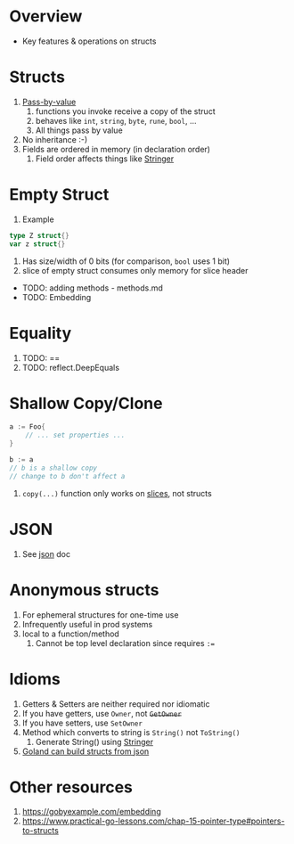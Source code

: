 # Overview
- Key features & operations on structs

# Structs
1. [Pass-by-value](TODO)
    1. functions you invoke receive a copy of the struct
    1. behaves like `int`, `string`, `byte`, `rune`, `bool`, ...
    1. All things pass by value
1. No inheritance :-)
1. Fields are ordered in memory (in declaration order)
    1. Field order affects things like [Stringer](https://pkg.go.dev/golang.org/x/tools/cmd/stringer)


# Empty Struct
1. Example
```go
type Z struct{}
var z struct{}
```
1. Has size/width of 0 bits (for comparison, `bool` uses 1 bit)
1. slice of empty struct consumes only memory for slice header


- TODO: adding methods - methods.md
- TODO: Embedding

# Equality
1. TODO: ==
1. TODO: reflect.DeepEquals


# Shallow Copy/Clone
```go
a := Foo{
    // ... set properties ...
}

b := a
// b is a shallow copy
// change to b don't affect a
```
1. `copy(...)` function only works on [slices](./collections.slices.md), not structs


# JSON
1. See [json](./json.md) doc


# Anonymous structs
1. For ephemeral structures for one-time use
1. Infrequently useful in prod systems
1. local to a function/method
    1. Cannot be top level declaration since requires `:=`


# Idioms
1. Getters & Setters are neither required nor idiomatic
1. If you have getters, use `Owner`, not ~~`GetOwner`~~
1. If you have setters, use `SetOwner`
1. Method which converts to string is `String()` not `ToString()`
    1. Generate String() using [Stringer](./stringer.md)
1. [Goland can build structs from json](https://www.jetbrains.com/help/go/working-with-json.html)


# Other resources
1. https://gobyexample.com/embedding
1. https://www.practical-go-lessons.com/chap-15-pointer-type#pointers-to-structs
